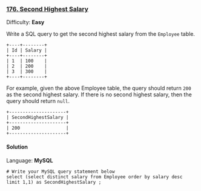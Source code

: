 ### [176\. Second Highest Salary](https://leetcode.com/problems/second-highest-salary/description/)

Difficulty: **Easy**



Write a SQL query to get the second highest salary from the `Employee` table.

```
+----+--------+
| Id | Salary |
+----+--------+
| 1  | 100    |
| 2  | 200    |
| 3  | 300    |
+----+--------+
```

For example, given the above Employee table, the query should return `200` as the second highest salary. If there is no second highest salary, then the query should return `null`.

```
+---------------------+
| SecondHighestSalary |
+---------------------+
| 200                 |
+---------------------+
```



#### Solution

Language: **MySQL**

```mysql
# Write your MySQL query statement below
select (select distinct salary from Employee order by salary desc limit 1,1) as SecondHighestSalary ;
```
